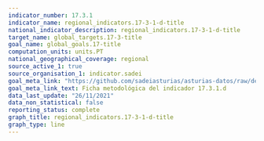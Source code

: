 ```yaml
---
indicator_number: 17.3.1
indicator_name: regional_indicators.17-3-1-d-title
national_indicator_description: regional_indicators.17-3-1-d-title
target_name: global_targets.17-3-title
goal_name: global_goals.17-title
computation_units: units.PT
national_geographical_coverage: regional
source_active_1: true
source_organisation_1: indicator.sadei
goal_meta_link: "https://github.com/sadeiasturias/asturias-datos/raw/develop/descargas/metodologia/17.3.1.d.pdf"
goal_meta_link_text: Ficha metodológica del indicador 17.3.1.d
data_last_update: "26/11/2021"
data_non_statistical: false
reporting_status: complete
graph_title: regional_indicators.17-3-1-d-title
graph_type: line
---
```

